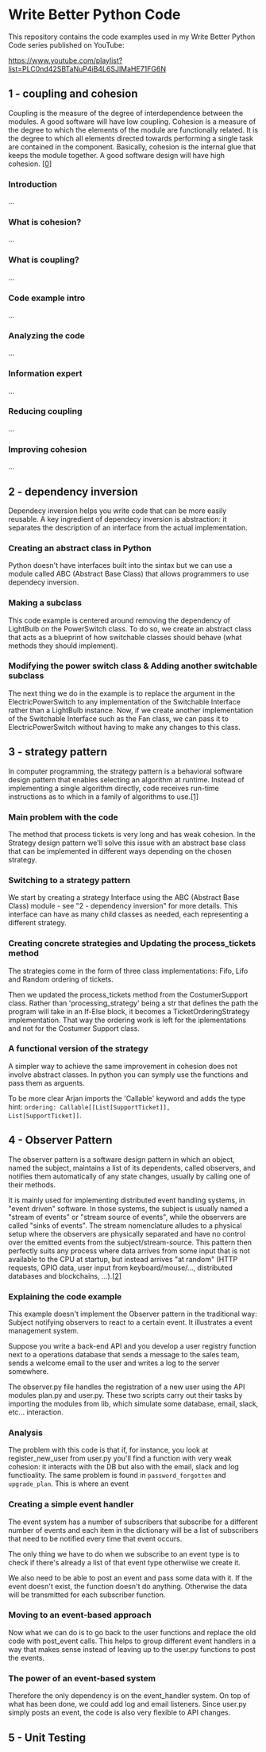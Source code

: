 # Write Better Python Code

This repository contains the code examples used in my Write Better Python Code series published on YouTube:

https://www.youtube.com/playlist?list=PLC0nd42SBTaNuP4iB4L6SJlMaHE71FG6N

## 1 - coupling and cohesion
Coupling is the measure of the degree of interdependence between the modules. A good software will have low coupling. Cohesion is a measure of the degree to which the elements of the module are functionally related. It is the degree to which all elements directed towards performing a single task are contained in the component. Basically, cohesion is the internal glue that keeps the module together. A good software design will have high cohesion. [[0]](https://www.geeksforgeeks.org/software-engineering-coupling-and-cohesion/)
### Introduction
...
### What is cohesion?
...
### What is coupling?
...
### Code example intro
...
### Analyzing the code
...
### Information expert
...
### Reducing coupling
...
### Improving cohesion
...

## 2 - dependency inversion
Dependecy inversion helps you write code that can be more easily reusable. A key ingredient of dependecy inversion is abstraction:
it separates the description of an interface from the actual implementation.
### Creating an abstract class in Python
Python doesn't have interfaces built into the sintax but we can use a module called ABC (Abstract Base Class) that allows programmers to use dependecy inversion.
### Making a subclass
This code example is centered around removing the dependency of LightBulb on the PowerSwitch class. To do so, we create an abstract class that acts as a blueprint of how switchable classes should behave (what methods they should implement).
### Modifying the power switch class & Adding another switchable subclass
The next thing we do in the example is to replace the argument in the ElectricPowerSwitch to any implementation of the Switchable Interface rather than a LightBulb instance. 
Now, if we create another implementation of the Switchable Interface such as the Fan class, we can pass it to ElectricPowerSwitch without having to make any changes to this class.

## 3 - strategy pattern
In computer programming, the strategy pattern is a behavioral software design pattern that enables selecting an algorithm at runtime. Instead of implementing a single algorithm directly, code receives run-time instructions as to which in a family of algorithms to use.[[1]](https://en.wikipedia.org/wiki/Strategy_pattern)
### Main problem with the code
The method that process tickets is very long and has weak cohesion. In the Strategy design pattern we'll solve this issue with an abstract base class that can be implemented in different ways depending on the chosen strategy.
### Switching to a strategy pattern
We start by creating a strategy Interface using the ABC (Abstract Base Class) module - see "2 - dependency inversion" for more details. This interface can have as many child classes as needed, each representing a different strategy.
### Creating concrete strategies and Updating the process_tickets method
The strategies come in the form of three class implementations: Fifo, Lifo and Random ordering of tickets.

Then we updated the process_tickets method from the CostumerSupport class. Rather than 'processing_strategy' being a str that defines the path the program will take in an If-Else block, it becomes a TicketOrderingStrategy implementation. That way the ordering work is left for the iplementations and not for the Costumer Support class.
### A functional version of the strategy
A simpler way to achieve the same improvement in cohesion does not involve abstract classes. In python you can symply use the functions and pass them as arguents.

To be more clear Arjan imports the 'Callable' keyword and adds the type hint: <code>ordering: Callable[[List[SupportTicket]], List[SupportTicket]]</code>.

## 4 - Observer Pattern
The observer pattern is a software design pattern in which an object, named the subject, maintains a list of its dependents, called observers, and notifies them automatically of any state changes, usually by calling one of their methods.

It is mainly used for implementing distributed event handling systems, in "event driven" software. In those systems, the subject is usually named a "stream of events" or "stream source of events", while the observers are called "sinks of events". The stream nomenclature alludes to a physical setup where the observers are physically separated and have no control over the emitted events from the subject/stream-source. This pattern then perfectly suits any process where data arrives from some input that is not available to the CPU at startup, but instead arrives "at random" (HTTP requests, GPIO data, user input from keyboard/mouse/..., distributed databases and blockchains, ...).[[2]](https://en.wikipedia.org/wiki/Observer_pattern)

### Explaining the code example
This example doesn't implement the Observer pattern in the traditional way: Subject notifying observers to react to a certain event. It illustrates a event management system.

Suppose you write a back-end API and you develop a user registry function next to a operations database that sends a message to the sales team, sends a welcome email to the user and writes a log to the server somewhere.

The observer.py file handles the registration of a new user using the API modules plan.py and user.py. These two scripts carry out their tasks by importing the modules from lib, which simulate some database, email, slack, etc... interaction.

### Analysis
The problem with this code is that if, for instance, you look  at register_new_user from user.py you'll find a function with very weak cohesion: it interacts with the DB but also with the email, slack and log functioality. The same problem is found in <code>password_forgotten</code> and <code>upgrade_plan</code>. This is where an event 

### Creating a simple event handler
The event system has a number of subscribers that subscribe for a different number of events and each item in the dictionary will be a list of subscribers that need to be notified every time that event occurs.

The only thing we have to do when we subscribe to an event type is to check if there's already a list of that event type otherwiise we create it.

We also need to be able to post an event and pass some data with it.     If the event doesn't exist, the function doesn't do anything. Otherwise the data will be transmitted for each subscriber function.

### Moving to an event-based approach
Now what we can do is to go back to the user functions and replace the old code with post_event calls. This helps to group different event handlers in a way that makes sense instead of leaving up to the user.py functions to post the events.

### The power of an event-based system
Therefore the only dependency is on the event_handler system. On top of what has been done, we could add log and email listeners. Since user.py simply posts an event, the code is also very flexible to API changes.

## 5 - Unit Testing